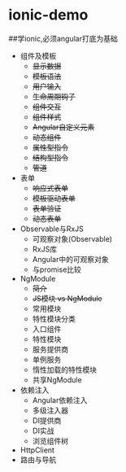 # ionic-demo
##学ionic,必须angular打底为基础

- 组件及模板
   - ~~显示数据~~
   - ~~模板语法~~
   - ~~用户输入~~
   - ~~生命周期钩子~~
   - ~~组件交互~~
   - ~~组件样式~~
   - ~~Angular自定义元素~~
   - ~~动态组件~~
   - ~~属性型指令~~
   - ~~结构型指令~~
   - ~~管道~~
- 表单
   - ~~响应式表单~~
   - ~~模板驱动表单~~
   - ~~表单验证~~
   - ~~动态表单~~
- Observable与RxJS
   - 可观察对象(Observable)
   - RxJS库
   - Angular中的可观察对象
   - 与promise比较
- NgModule
   - ~~简介~~
   - ~~JS模块 vs NgModule~~
   - 常用模块
   - 特性模块分类
   - 入口组件
   - 特性模块
   - 服务提供商
   - 单例服务
   - 惰性加载的特性模块
   - 共享NgModule
- 依赖注入
   - Angular依赖注入
   - 多级注入器
   - DI提供商
   - DI实战
   - 浏览组件树
- HttpClient
- 路由与导航
